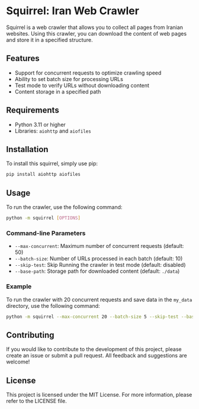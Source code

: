 # Squirrel: Iran Web Crawler

Squirrel is a web crawler that allows you to collect all pages from Iranian websites. Using this crawler, you can download the content of web pages and store it in a specified structure.

## Features

- Support for concurrent requests to optimize crawling speed
- Ability to set batch size for processing URLs
- Test mode to verify URLs without downloading content
- Content storage in a specified path

## Requirements

- Python 3.11 or higher
- Libraries: `aiohttp` and `aiofiles`

## Installation

To install this squirrel, simply use pip:

```bash
pip install aiohttp aiofiles
```

## Usage

To run the crawler, use the following command:

```bash
python -m squirrel [OPTIONS]
```

### Command-line Parameters

- `--max-concurrent`: Maximum number of concurrent requests (default: 50)
- `--batch-size`: Number of URLs processed in each batch (default: 10)
- `--skip-test`: Skip Running the crawler in test mode (default: disabled)
- `--base-path`: Storage path for downloaded content (default: `./data`)

### Example

To run the crawler with 20 concurrent requests and save data in the `my_data` directory, use the following command:

```bash
python -m squirrel --max-concurrent 20 --batch-size 5 --skip-test --base-path "./my_data"
```

## Contributing

If you would like to contribute to the development of this project, please create an issue or submit a pull request. All feedback and suggestions are welcome!

## License

This project is licensed under the MIT License. For more information, please refer to the LICENSE file.
